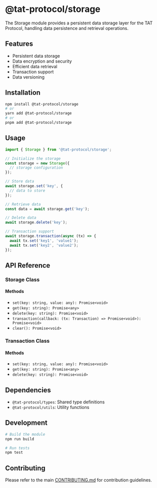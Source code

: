 # @tat-protocol/storage

The Storage module provides a persistent data storage layer for the TAT Protocol, handling data persistence and retrieval operations.

## Features

- Persistent data storage
- Data encryption and security
- Efficient data retrieval
- Transaction support
- Data versioning

## Installation

```bash
npm install @tat-protocol/storage
# or
yarn add @tat-protocol/storage
# or
pnpm add @tat-protocol/storage
```

## Usage

```typescript
import { Storage } from '@tat-protocol/storage';

// Initialize the storage
const storage = new Storage({
  // storage configuration
});

// Store data
await storage.set('key', {
  // data to store
});

// Retrieve data
const data = await storage.get('key');

// Delete data
await storage.delete('key');

// Transaction support
await storage.transaction(async (tx) => {
  await tx.set('key1', 'value1');
  await tx.set('key2', 'value2');
});
```

## API Reference

### Storage Class

#### Methods

- `set(key: string, value: any): Promise<void>`
- `get(key: string): Promise<any>`
- `delete(key: string): Promise<void>`
- `transaction(callback: (tx: Transaction) => Promise<void>): Promise<void>`
- `clear(): Promise<void>`

### Transaction Class

#### Methods

- `set(key: string, value: any): Promise<void>`
- `get(key: string): Promise<any>`
- `delete(key: string): Promise<void>`

## Dependencies

- `@tat-protocol/types`: Shared type definitions
- `@tat-protocol/utils`: Utility functions

## Development

```bash
# Build the module
npm run build

# Run tests
npm test
```

## Contributing

Please refer to the main [CONTRIBUTING.md](../../CONTRIBUTING.md) for contribution guidelines. 
